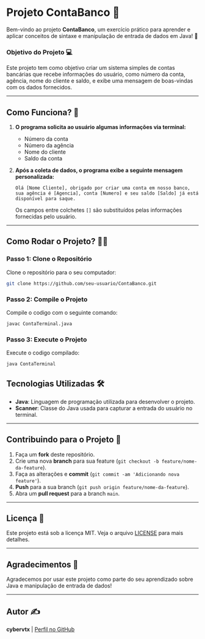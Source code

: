 # Projeto ContaBanco 🚀

Bem-vindo ao projeto **ContaBanco**, um exercício prático para aprender e aplicar conceitos de sintaxe e manipulação de entrada de dados em Java! 🏦

### Objetivo do Projeto 💻

Este projeto tem como objetivo criar um sistema simples de contas bancárias que recebe informações do usuário, como número da conta, agência, nome do cliente e saldo, e exibe uma mensagem de boas-vindas com os dados fornecidos.

---

## Como Funciona? 🤔

1. **O programa solicita ao usuário algumas informações via terminal:**
   - Número da conta
   - Número da agência
   - Nome do cliente
   - Saldo da conta
   
2. **Após a coleta de dados, o programa exibe a seguinte mensagem personalizada:**

    ```
    Olá [Nome Cliente], obrigado por criar uma conta em nosso banco, sua agência é [Agencia], conta [Numero] e seu saldo [Saldo] já está disponível para saque.
    ```

   Os campos entre colchetes `[]` são substituídos pelas informações fornecidas pelo usuário.

---

## Como Rodar o Projeto? 🏃‍♂️

### Passo 1: Clone o Repositório

Clone o repositório para o seu computador:

```bash
git clone https://github.com/seu-usuario/ContaBanco.git
```

### Passo 2: Compile o Projeto

Compile o codigo com o seguinte comando:

```bash
javac ContaTerminal.java
```

### Passo 3: Execute o Projeto

Execute o codigo compilado:

```bash
java ContaTerminal
```

## Tecnologias Utilizadas 🛠️

- **Java**: Linguagem de programação utilizada para desenvolver o projeto.
- **Scanner**: Classe do Java usada para capturar a entrada do usuário no terminal.

---

## Contribuindo para o Projeto 🤝

1. Faça um **fork** deste repositório.
2. Crie uma nova **branch** para sua feature (`git checkout -b feature/nome-da-feature`).
3. Faça as alterações e **commit** (`git commit -am 'Adicionando nova feature'`).
4. **Push** para a sua branch (`git push origin feature/nome-da-feature`).
5. Abra um **pull request** para a branch `main`.

---

## Licença 📄

Este projeto está sob a licença MIT. Veja o arquivo [LICENSE](LICENSE) para mais detalhes.

---

## Agradecimentos 🙏

Agradecemos por usar este projeto como parte do seu aprendizado sobre Java e manipulação de entrada de dados!

---

## Autor ✍️

**cybervtx** | [Perfil no GitHub](https://github.com/cybervtx)



